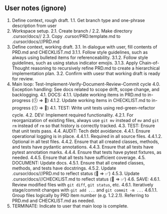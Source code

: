 ## User notes (ignore)
1. Define context, rough draft.
   1.1. Get branch type and one-phrase description from user
2. Workspace setup.
   2.1. Create branch <type>/<description>
   2.2. Make directory .cursor/docs/<type>/<description>
   2.3. Copy .cursor/PRD.template.md to .cursor/docs/<type>/<description>/PRD.md
3. Define context, working draft.
   3.1. In dialogue with user, fill contents of PRD.md and CHECKLIST.md
      3.1.1. Follow style guidelines, such as always using bulleted items for referenceability.
      3.1.2. Follow style guidelines, such as using status indicator emojis.
      3.1.3. Apply Chain-of-Thought reasoning to recursively refine PRD.md to create a hierarchical implementation plan.
   3.2. Confirm with usesr that working draft is ready for review.
4. Main loop: Test-Implement-Verify-Document-Review-Commit cycle
   4.0. Exception handling: See docs related to scope drift, scope change, and backlogging.
   4.1. DOCS:
      4.1.1. Update working items in PRD.md to in-progress (🕔 => 👷)
      4.1.2. Update working items in CHECKLIST.md to in-progress (🕔 => 👷)
   4.1. TEST: Write unit tests using red-green-refactor cycle.
   4.2. DEV: Implement required functionality.
      4.2.1. For reorganization of existing files, always use `git mv` instead of `mv` and `git rm` instead of `rm` so that history is correctly tracked.
   4.3. TEST: Ensure that unit tests pass.
   4.4. AUDIT: Tech debt avoidance.
      4.4.1. Ensure operational logging is in place.
         4.4.1.1. Required in all source files.
         4.4.1.2. Optional in all test files.
      4.4.2. Ensure that all created classes, methods, and tests have pydantic annotations.
      4.4.3. Ensure that all tests have pytest annotation marks.
      4.4.4. Ensure that tests have pytest fixtures, as needed.
      4.4.5. Ensure that all tests have sufficient coverage.
   4.5. DOCUMENT: Update docs.
      4.5.1. Ensure that all created classes, methods, and tests have docstrings.
      4.5.2. Update .cursor/docs/<type>/<description>/PRD.md to reflect status (👷 => ✅)
      4.5.3. Update .cursor/docs/<type>/<description>/CHECKLIST.md to reflect status (👷 => ✅)
   4.6. SAVE:
      4.6.1. Review modified files with `git diff`, `git status`, etc.
      4.6.1. Iteratively stage/commit changes with `git add ...` and  `git commit -m ...`
         4.6.1.1. Group files logically by PRD item number (e.g. 1.2.2.1). Referring to PRD.md and CHECKLIST.md as needed.
5. TERMINATE: Indicate to user that main loop is complete.

